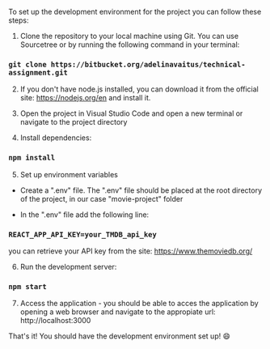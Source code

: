 
To set up the development environment for the project you can follow these steps:

1. Clone the repository to your local machine using Git. You can use Sourcetree or by running the following command in your terminal:

### `git clone https://bitbucket.org/adelinavaitus/technical-assignment.git`


2. If you don't have node.js installed, you can download it from the official site:  https://nodejs.org/en and install it.


3. Open the project in Visual Studio Code and open a new terminal or navigate to the project directory


4. Install dependencies:

### `npm install`


5. Set up environment variables 

*  Create a ".env" file. The ".env" file should be placed at the root directory of the project, in our case "movie-project" folder

* In the ".env" file add the following line:  

### `REACT_APP_API_KEY=your_TMDB_api_key`   
 you can retrieve your API key from the site: https://www.themoviedb.org/


6. Run the development server:
### `npm start`


7.  Access the application - you should be able to acces the application by opening a web browser and navigate to the appropiate url: http://localhost:3000



That's it! You should have the development environment set up! 😄


